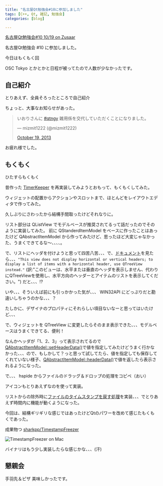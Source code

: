 ```yaml
---
title: "名古屋Qt勉強会#10に参加しました"
tags: [C++, Qt, 雑記, 勉強会]
categories: [blog]

---
```


[名古屋Qt勉強会#10 10/19 on Zusaar][1]

名古屋Qt勉強会 #10 に参加しました。

今日はもくもく回

OSC Tokyo とかとかと日程が被ってたので人数が少なかったです。

## 自己紹介

とりあえず、全員そろったところで自己紹介

ちょっと、大事なお知らせがあった。

<blockquote class="twitter-tweet">
  <p>
    いおりさんに <a href="https://twitter.com/search?q=%23qtngy&src=hash">#qtngy</a> 雑用係を交代していただくことになりました。
  </p>&mdash; mizmit1222 (@mizmit1222) 
  
  <a href="https://twitter.com/mizmit1222/statuses/391427552427782144">October 19, 2013</a>
</blockquote>

お疲れ様でした。

## もくもく

ひたすらもくもく

昔作った [TimerKeeper][2] を再実装してみようとおもって、もくもくしてみた。

ウィジェットの配置からアクションやスロットまで、ほとんどをレイアウトエディタで作ってみた。

久しぶりにさわったから結構手間取ったけどそれなりに。

リスト部分は QListView でモデルベースが推奨されてるって話だったのでそのように実装してみた。 前に QStanderdItemModel をベースに作ったことはあったけど QAbstractItemModel から作ってみたけど、思ったほど大変じゃなかった、うまくできてるな〜、、、、。

で、リストにヘッダを付けようと思って四苦八苦、、、で、[ドキュメント][3]を見たら、、、`"This view does not display horizontal or vertical headers; to display a list of items with a horizontal header, use QTreeView instead."` (訳:"このビューは、水平または垂直のヘッダを表示しません、代わりにQTreeViewを使用し、水平方向のヘッダーとアイテムのリストを表示してください。") だと、、、!?

いや、、、そういえば前にも引っかかった気が、、、 WIN32API にどっぷりだと勘違いしちゃうのかな、、、？

たしかに、デザイナのプロパティにそれらしい項目ないなーと思ってはいたけど、、、

で、ウィジェットを QTreeView に変更したらそのまま表示できた、、、モデルベースはうまくできてる、便利！

なんかヘッダが「1、2、3」って表示されてるので[QAbstractItemModel::setHeaderData()][4]で値を指定してみたけどうまく行かなかった、、、ので、もしかして？っと思って試してたら、値を指定しても保存してくれていない様子、[QAbstractItemModel::headerData()][5]で値を返したら表示されるようになった。

で、、、 hspide からファイルのドラッグ＆ドロップの処理をコピペ（おい）

アイコンもとりあえずなのを使って実装。

リストからの除外時に[ファイルのタイムスタンプを戻す処理][6]を実装、、、でとりあえず時間内に機能が動くようになった。

今回は、結構ギリギリな感じではあったけどQtのパワーを改めて感じたもくもくであった。

成果物つ [sharkpp/TimestampFreezer][7]

![TimestampFreezer on Mac][8]

バイナリはもう少し実装したらな感じかな、、、(汗)

## 懇親会

手羽先＆ピザ 美味しかったです。

 [1]: http://www.zusaar.com/event/1027053
 [2]: http://www.sharkpp.net/soft/tool/timekeep.html
 [3]: http://qt-project.org/doc/qt-5.0/qtwidgets/qlistview.html
 [4]: http://qt-project.org/doc/qt-5.0/qtcore/qabstractitemmodel.html#setHeaderData
 [5]: http://qt-project.org/doc/qt-5.0/qtcore/qabstractitemmodel.html#headerData
 [6]: https://developer.apple.com/library/mac/documentation/Darwin/Reference/ManPages/man3/utime.3.html
 [7]: https://github.com/sharkpp/TimestampFreezer
 [8]: /public/images/2013_1019_tf_ss.png